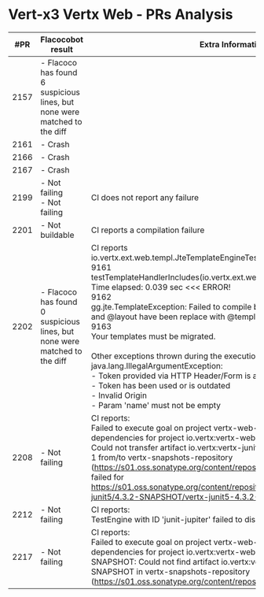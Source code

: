 # Vert-x3 Vertx Web - PRs Analysis

| #PR  | Flacocobot result                                                         | Extra Information                                                                                                                                                                                                                                                                                                                                                                                                                                                                                                                                                                                                                                                     | Categorization                                           |
| ---- | ------------------------------------------------------------------------- | --------------------------------------------------------------------------------------------------------------------------------------------------------------------------------------------------------------------------------------------------------------------------------------------------------------------------------------------------------------------------------------------------------------------------------------------------------------------------------------------------------------------------------------------------------------------------------------------------------------------------------------------------------------------- | -------------------------------------------------------- |
| 2157 | - Flacoco has found 6 suspicious lines, but none were matched to the diff |                                                                                                                                                                                                                                                                                                                                                                                                                                                                                                                                                                                                                                                                       | SUSPICIOUS_LINES_FOUND_OUT_OF_DIFF                       |
| 2161 | - Crash                                                                   |                                                                                                                                                                                                                                                                                                                                                                                                                                                                                                                                                                                                                                                                       | FLACOCO_CRASH                                            |
| 2166 | - Crash                                                                   |                                                                                                                                                                                                                                                                                                                                                                                                                                                                                                                                                                                                                                                                       | FLACOCO_CRASH                                            |
| 2167 | - Crash                                                                   |                                                                                                                                                                                                                                                                                                                                                                                                                                                                                                                                                                                                                                                                       | FLACOCO_CRASH                                            |
| 2199 | - Not failing<br/>- Not failing                                           | CI does not report any failure                                                                                                                                                                                                                                                                                                                                                                                                                                                                                                                                                                                                                                        |                                                          |
| 2201 | - Not buildable                                                           | CI reports a compilation failure                                                                                                                                                                                                                                                                                                                                                                                                                                                                                                                                                                                                                                      | NOT_BUILDABLE                                            |
| 2202 | - Flacoco has found 0 suspicious lines, but none were matched to the diff | CI reports<br/>io.vertx.ext.web.templ.JteTemplateEngineTest<br/>9161<br/>testTemplateHandlerIncludes(io.vertx.ext.web.templ.JteTemplateEngineTest)  Time elapsed: 0.039 sec  <<< ERROR!<br/>9162<br/>gg.jte.TemplateException: Failed to compile base.jte, error at line 1: @tag and @layout have been replace with @template since jte 2.<br/>9163<br/>Your templates must be migrated. <br/><br/>Other exceptions thrown during the execution of test cases:<br/>java.lang.IllegalArgumentException: <br/>- Token provided via HTTP Header/Form is absent/empty <br/>- Token has been used or is outdated<br/>- Invalid Origin<br/>- Param 'name' must not be empty | NO_SUSPICIOUS_LINES_FOUND<br/><br/>FAILURE_NOT_SUPPORTED |
| 2208 | - Not failing                                                             | CI reports:<br/>Failed to execute goal on project vertx-web-validation: Could not resolve dependencies for project io.vertx:vertx-web-validation:jar:4.3.2-SNAPSHOT: Could not transfer artifact io.vertx:vertx-junit5:jar:4.3.2-20220525.074601-1 from/to vertx-snapshots-repository (https://s01.oss.sonatype.org/content/repositories/snapshots/): transfer failed for https://s01.oss.sonatype.org/content/repositories/snapshots/io/vertx/vertx-junit5/4.3.2-SNAPSHOT/vertx-junit5-4.3.2-20220525.074601-1.jar:                                                                                                                                                  | FALURE_NOT_SUPPORTED                                     |
| 2212 | - Not failing                                                             | CI reports:<br/>TestEngine with ID 'junit-jupiter' failed to discover tests                                                                                                                                                                                                                                                                                                                                                                                                                                                                                                                                                                                           | FAILURE_NOT_SUPPORTED                                    |
| 2217 | - Not failing                                                             | CI reports:<br/>Failed to execute goal on project vertx-web-sstore-redis: Could not resolve dependencies for project io.vertx:vertx-web-sstore-redis:jar:4.3.2-SNAPSHOT: Could not find artifact io.vertx:vertx-redis-client:jar:4.3.2-SNAPSHOT in vertx-snapshots-repository (https://s01.oss.sonatype.org/content/repositories/snapshots/)                                                                                                                                                                                                                                                                                                                          | FAILURE_NOT_SUPPORTED                                    |


